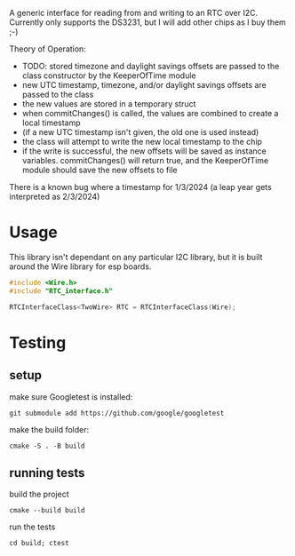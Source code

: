 A generic interface for reading from and writing to an RTC over I2C.
Currently only supports the DS3231, but I will add other chips
as I buy them ;-)

Theory of Operation:
 - TODO: stored timezone and daylight savings offsets are passed to the class constructor by the KeeperOfTime module
 - new UTC timestamp, timezone, and/or daylight savings offsets are passed to the class
 - the new values are stored in a temporary struct
 - when commitChanges() is called, the values are combined to create a local timestamp
 - (if a new UTC timestamp isn't given, the old one is used instead)
 - the class will attempt to write the new local timestamp to the chip
 - if the write is successful, the new offsets will be saved as instance variables. commitChanges() will return true, and the KeeperOfTime module should save the new offsets to file

There is a known bug where a timestamp for 1/3/2024 (a leap year gets interpreted as 2/3/2024)

# Usage

This library isn't dependant on any particular I2C library, but it is built around the Wire library for esp boards. 

```C++
#include <Wire.h>
#include "RTC_interface.h"

RTCInterfaceClass<TwoWire> RTC = RTCInterfaceClass(Wire);
```

# Testing

## setup
make sure Googletest is installed:
```
git submodule add https://github.com/google/googletest
```
make the build folder:
```
cmake -S . -B build
```

## running tests
build the project
```
cmake --build build
```
run the tests
```
cd build; ctest
```